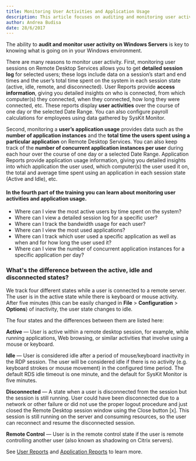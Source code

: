 ```yaml
---
title: Monitoring User Activities and Application Usage
description: This article focuses on auditing and monitoring user activity on Windows Servers in your environment. 
author: Andrea Budisa
date: 28/6/2017
---
```

The ability to **audit and monitor user activity on Windows Servers** is key to knowing what is going on in your Windows environment. 

There are many reasons to monitor user activity. First, monitoring user sessions on Remote Desktop Services allows you to get **detailed session log** for selected users; these logs include data on a session’s start and end times and the user’s total time spent on the system in each session state (active, idle, remote, and disconnected). User Reports provide **access information**, giving you detailed insights on who is connected, from which computer(s) they connected, when they connected, how long they were connected, etc. These reports display **user activities** over the course of one day or the selected Date Range. You can also configure payroll calculations for employees using data gathered by SysKit Monitor. 

Second, monitoring a **user’s application usage** provides data such as the **number of application instances** and the **total time the users spent using a particular application** on Remote Desktop Services. You can also keep track of the **number of concurrent application instances per user** during each hour over the course of one day or a selected Date Range. Application Reports provide application usage information, giving you detailed insights into which application the user used, which computer(s) the user used it on, the total and average time spent using an application in each session state (Active and Idle), etc.

#### In the fourth part of the training you can learn about monitoring user activities and application usage.

* Where can I view the most active users by time spent on the system?
* Where can I view a detailed session log for a specific user?
* Where can I track the bandwidth usage for each user?
* Where can I view the most used applications?
* Where can I track which user used a specific application as well as when and for how long the user used it?
* Where can I view the number of concurrent application instances for a specific application per day?

### What's the difference between the active, idle and disconnected states?

We track four different states while a user is connected to a remote server. The user is in the active state while there is keyboard or mouse activity. After five minutes (this can be easily changed in **File** > **Configuration** > **Options**) of inactivity, the user state changes to idle. 

The four states and the differences between them are listed here:

**Active** — User is active within a remote desktop session, for example, while running applications, Web browsing, or similar activities that involve using a mouse or keyboard.

**Idle** — User is considered idle after a period of mouse/keyboard inactivity in the RDP session. The user will be considered idle if there is no activity (e.g. keyboard strokes or mouse movement) in the configured time period. The default RDS idle timeout is one minute, and the default for SysKit Monitor is five minutes.

**Disconnected** — A state when a user is disconnected from the session but the session is still running. User could have been disconnected due to a network or other failure or did not use the proper logout procedure and just closed the Remote Desktop session window using the Close button [x]. This session is still running on the server and consuming resources, so the user can reconnect and resume the disconnected session.

**Remote Control** — User is in the remote control state if the user is remote controlling another user (also known as shadowing on Citrix servers).

See [User Reports](#internal/get-to-know-syskit-monitor/reports/user-reports) and [Application Reports](#internal/get-to-know-syskit-monitor/reports/application-reports) to learn more.